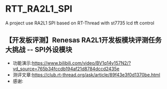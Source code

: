 # RTT_RA2L1_SPI
A project use RA2L1 SPI based on RT-Thread with st7735 lcd tft control

## 【开发板评测】Renesas RA2L1开发板模块评测任务大挑战 -- SPI外设模块
 + 功能演示:https://www.bilibili.com/video/BV1q14y157N2/?vd_source=765b34fccdb194af21d8784dccd2435e
 + 测评文章:https://club.rt-thread.org/ask/article/89f43e3f0d1370be.html
 + 感谢:
